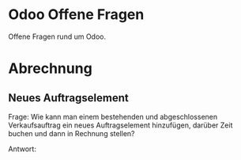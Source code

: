 # Odoo Offene Fragen

Offene Fragen rund um Odoo.

# Abrechnung

## Neues Auftragselement

Frage: Wie kann man einem bestehenden und abgeschlossenen Verkaufsauftrag ein neues Auftragselement hinzufügen, darüber Zeit buchen und dann in Rechnung stellen?

Antwort: